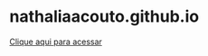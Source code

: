 # nathaliaacouto.github.io

[Clique aqui para acessar](https://nathaliaacouto.github.io/website/index.html)

